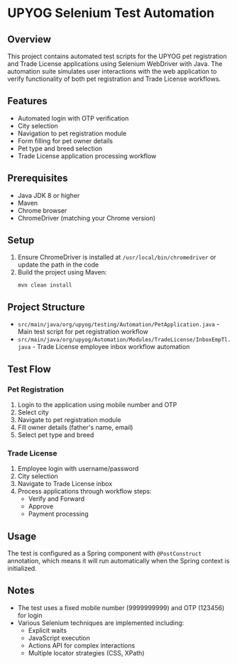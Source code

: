 # UPYOG Selenium Test Automation

## Overview
This project contains automated test scripts for the UPYOG pet registration and Trade License applications using Selenium WebDriver with Java. The automation suite simulates user interactions with the web application to verify functionality of both pet registration and Trade License workflows.

## Features
- Automated login with OTP verification
- City selection
- Navigation to pet registration module
- Form filling for pet owner details
- Pet type and breed selection
- Trade License application processing workflow

## Prerequisites
- Java JDK 8 or higher
- Maven
- Chrome browser
- ChromeDriver (matching your Chrome version)

## Setup
1. Ensure ChromeDriver is installed at `/usr/local/bin/chromedriver` or update the path in the code
2. Build the project using Maven:
   ```
   mvn clean install
   ```

## Project Structure
- `src/main/java/org/upyog/testing/Automation/PetApplication.java` - Main test script for pet registration workflow
- `src/main/java/org/upyog/Automation/Modules/TradeLicense/InboxEmpTl.java` - Trade License employee inbox workflow automation

## Test Flow

### Pet Registration
1. Login to the application using mobile number and OTP
2. Select city
3. Navigate to pet registration module
4. Fill owner details (father's name, email)
5. Select pet type and breed

### Trade License
1. Employee login with username/password
2. City selection
3. Navigate to Trade License inbox
4. Process applications through workflow steps:
   - Verify and Forward
   - Approve
   - Payment processing

## Usage
The test is configured as a Spring component with `@PostConstruct` annotation, which means it will run automatically when the Spring context is initialized.

## Notes
- The test uses a fixed mobile number (9999999999) and OTP (123456) for login
- Various Selenium techniques are implemented including:
  - Explicit waits
  - JavaScript execution
  - Actions API for complex interactions
  - Multiple locator strategies (CSS, XPath)